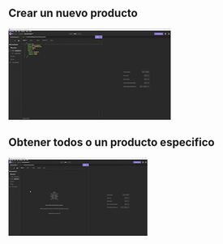 ## Crear un nuevo producto
![](https://github.com/JuaniTrotti/FinalBackEnd/blob/master/files/products/gif/create-product_AdobeExpress.gif)

## Obtener todos o un producto especifico
![](https://github.com/JuaniTrotti/FinalBackEnd/blob/master/files/products/gif/get-products_AdobeExpress.gif)